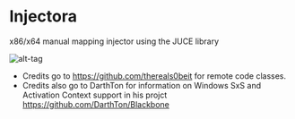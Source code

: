 # Injectora
x86/x64 manual mapping injector using the JUCE library

![alt-tag](https://i.gyazo.com/a3f533b22a0a3ee082e6f27a471d1014.png)

- Credits go to https://github.com/thereals0beit for remote code classes.
- Credits also go to DarthTon for information on Windows SxS and Activation Context support in his projct https://github.com/DarthTon/Blackbone 
